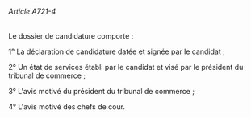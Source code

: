 ###### Article A721-4

Le dossier de candidature comporte :

1° La déclaration de candidature datée et signée par le candidat ;

2° Un état de services établi par le candidat et visé par le président du tribunal de commerce ;

3° L'avis motivé du président du tribunal de commerce ;

4° L'avis motivé des chefs de cour.

